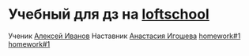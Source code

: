Учебный для дз на [loftschool](https://loftschool.com/)
=====================
Ученик [Алексей Иванов](https://vk.com/dragin_bld)
Наставник  [Анастасия Игошева](https://vk.com/igosh)
[homework#1]()
[homework#1]()
